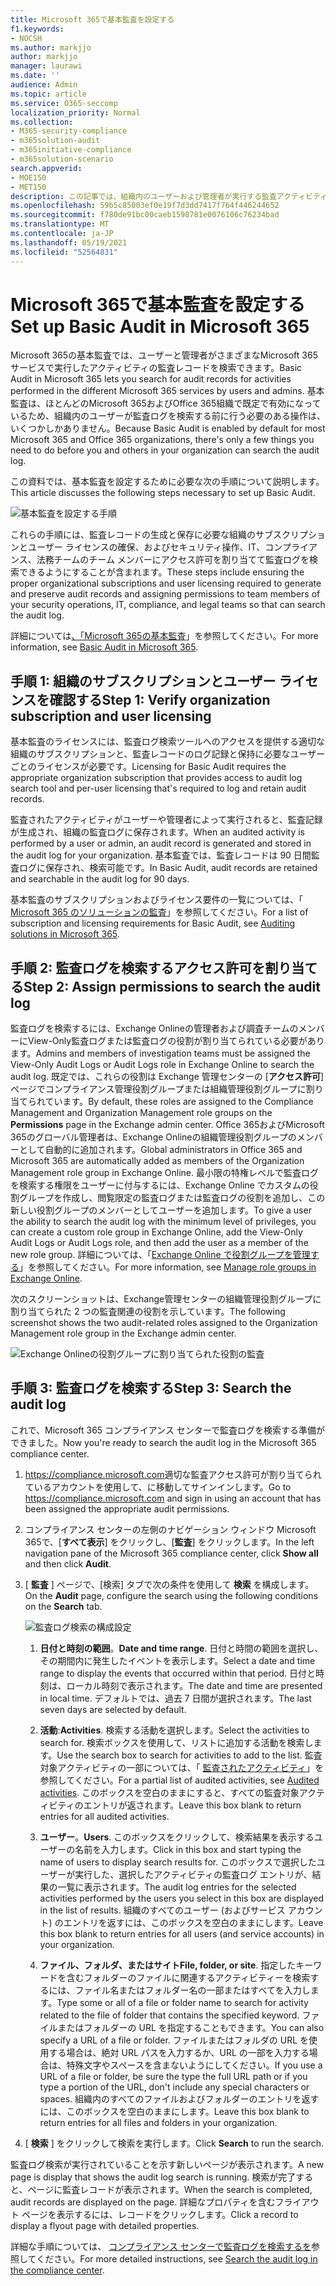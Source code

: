 ```yaml
---
title: Microsoft 365で基本監査を設定する
f1.keywords:
- NOCSH
ms.author: markjjo
author: markjjo
manager: laurawi
ms.date: ''
audience: Admin
ms.topic: article
ms.service: O365-seccomp
localization_priority: Normal
ms.collection:
- M365-security-compliance
- m365solution-audit
- m365initiative-compliance
- m365solution-scenario
search.appverid:
- MOE150
- MET150
description: この記事では、組織内のユーザーおよび管理者が実行する監査アクティビティの検索を開始できるように、基本監査を設定する方法について説明します。
ms.openlocfilehash: 59b5c85003ef0e19f7d3dd7417f764f446244652
ms.sourcegitcommit: f780de91bc00caeb1598781e0076106c76234bad
ms.translationtype: MT
ms.contentlocale: ja-JP
ms.lasthandoff: 05/19/2021
ms.locfileid: "52564831"
---
```

# <a name="set-up-basic-audit-in-microsoft-365"></a><span data-ttu-id="ae535-103">Microsoft 365で基本監査を設定する</span><span class="sxs-lookup"><span data-stu-id="ae535-103">Set up Basic Audit in Microsoft 365</span></span>

<span data-ttu-id="ae535-104">Microsoft 365の基本監査では、ユーザーと管理者がさまざまなMicrosoft 365サービスで実行したアクティビティの監査レコードを検索できます。</span><span class="sxs-lookup"><span data-stu-id="ae535-104">Basic Audit in Microsoft 365 lets you search for audit records for activities performed in the different Microsoft 365 services by users and admins.</span></span> <span data-ttu-id="ae535-105">基本監査は、ほとんどのMicrosoft 365およびOffice 365組織で既定で有効になっているため、組織内のユーザーが監査ログを検索する前に行う必要のある操作は、いくつかしかありません。</span><span class="sxs-lookup"><span data-stu-id="ae535-105">Because Basic Audit is enabled by default for most Microsoft 365 and Office 365 organizations, there's only a few things you need to do before you and others in your organization can search the audit log.</span></span>

<span data-ttu-id="ae535-106">この資料では、基本監査を設定するために必要な次の手順について説明します。</span><span class="sxs-lookup"><span data-stu-id="ae535-106">This article discusses the following steps necessary to set up Basic Audit.</span></span>

![基本監査を設定する手順](../media/BasicAuditingWorkflow.png)

<span data-ttu-id="ae535-108">これらの手順には、監査レコードの生成と保存に必要な組織のサブスクリプションとユーザー ライセンスの確保、およびセキュリティ操作、IT、コンプライアンス、法務チームのチーム メンバーにアクセス許可を割り当てて監査ログを検索できるようにすることが含まれます。</span><span class="sxs-lookup"><span data-stu-id="ae535-108">These steps include ensuring the proper organizational subscriptions and user licensing required to generate and preserve audit records and assigning permissions to team members of your security operations, IT, compliance, and legal teams so that can search the audit log.</span></span>

<span data-ttu-id="ae535-109">詳細については[、「Microsoft 365の基本監査](auditing-solutions-overview.md#basic-audit)」を参照してください。</span><span class="sxs-lookup"><span data-stu-id="ae535-109">For more information, see [Basic Audit in Microsoft 365](auditing-solutions-overview.md#basic-audit).</span></span>

## <a name="step-1-verify-organization-subscription-and-user-licensing"></a><span data-ttu-id="ae535-110">手順 1: 組織のサブスクリプションとユーザー ライセンスを確認する</span><span class="sxs-lookup"><span data-stu-id="ae535-110">Step 1: Verify organization subscription and user licensing</span></span>

<span data-ttu-id="ae535-111">基本監査のライセンスには、監査ログ検索ツールへのアクセスを提供する適切な組織のサブスクリプションと、監査レコードのログ記録と保持に必要なユーザーごとのライセンスが必要です。</span><span class="sxs-lookup"><span data-stu-id="ae535-111">Licensing for Basic Audit requires the appropriate organization subscription that provides access to audit log search tool and per-user licensing that's required to log and retain audit records.</span></span>

<span data-ttu-id="ae535-112">監査されたアクティビティがユーザーや管理者によって実行されると、監査記録が生成され、組織の監査ログに保存されます。</span><span class="sxs-lookup"><span data-stu-id="ae535-112">When an audited activity is performed by a user or admin, an audit record is generated and stored in the audit log for your organization.</span></span> <span data-ttu-id="ae535-113">基本監査では、監査レコードは 90 日間監査ログに保存され、検索可能です。</span><span class="sxs-lookup"><span data-stu-id="ae535-113">In Basic Audit, audit records are retained and searchable in the audit log for 90 days.</span></span>

<span data-ttu-id="ae535-114">基本監査のサブスクリプションおよびライセンス要件の一覧については、「 [Microsoft 365 のソリューションの監査](auditing-solutions-overview.md#licensing-requirements)」を参照してください。</span><span class="sxs-lookup"><span data-stu-id="ae535-114">For a list of subscription and licensing requirements for Basic Audit, see [Auditing solutions in Microsoft 365](auditing-solutions-overview.md#licensing-requirements).</span></span>

## <a name="step-2-assign-permissions-to-search-the-audit-log"></a><span data-ttu-id="ae535-115">手順 2: 監査ログを検索するアクセス許可を割り当てる</span><span class="sxs-lookup"><span data-stu-id="ae535-115">Step 2: Assign permissions to search the audit log</span></span>

<span data-ttu-id="ae535-116">監査ログを検索するには、Exchange Onlineの管理者および調査チームのメンバーにView-Only監査ログまたは監査ログの役割が割り当てられている必要があります。</span><span class="sxs-lookup"><span data-stu-id="ae535-116">Admins and members of investigation teams must be assigned the View-Only Audit Logs or Audit Logs role in Exchange Online to search the audit log.</span></span> <span data-ttu-id="ae535-117">既定では、これらの役割は Exchange 管理センターの [**アクセス許可**] ページでコンプライアンス管理役割グループまたは組織管理役割グループに割り当てられています。</span><span class="sxs-lookup"><span data-stu-id="ae535-117">By default, these roles are assigned to the Compliance Management and Organization Management role groups on the **Permissions** page in the Exchange admin center.</span></span> <span data-ttu-id="ae535-118">Office 365およびMicrosoft 365のグローバル管理者は、Exchange Onlineの組織管理役割グループのメンバーとして自動的に追加されます。</span><span class="sxs-lookup"><span data-stu-id="ae535-118">Global administrators in Office 365 and Microsoft 365 are automatically added as members of the Organization Management role group in Exchange Online.</span></span> <span data-ttu-id="ae535-119">最小限の特権レベルで監査ログを検索する権限をユーザーに付与するには、Exchange Online でカスタムの役割グループを作成し、閲覧限定の監査ログまたは監査ログの役割を追加し、この新しい役割グループのメンバーとしてユーザーを追加します。</span><span class="sxs-lookup"><span data-stu-id="ae535-119">To give a user the ability to search the audit log with the minimum level of privileges, you can create a custom role group in Exchange Online, add the View-Only Audit Logs or Audit Logs role, and then add the user as a member of the new role group.</span></span> <span data-ttu-id="ae535-120">詳細については、「[Exchange Online で役割グループを管理する](/Exchange/permissions-exo/role-groups)」を参照してください。</span><span class="sxs-lookup"><span data-stu-id="ae535-120">For more information, see [Manage role groups in Exchange Online](/Exchange/permissions-exo/role-groups).</span></span>

<span data-ttu-id="ae535-121">次のスクリーンショットは、Exchange管理センターの組織管理役割グループに割り当てられた 2 つの監査関連の役割を示しています。</span><span class="sxs-lookup"><span data-stu-id="ae535-121">The following screenshot shows the two audit-related roles assigned to the Organization Management role group in the Exchange admin center.</span></span>

![Exchange Onlineの役割グループに割り当てられた役割の監査](../media/EACAuditRoles.png)

## <a name="step-3-search-the-audit-log"></a><span data-ttu-id="ae535-123">手順 3: 監査ログを検索する</span><span class="sxs-lookup"><span data-stu-id="ae535-123">Step 3: Search the audit log</span></span>

<span data-ttu-id="ae535-124">これで、Microsoft 365 コンプライアンス センターで監査ログを検索する準備ができました。</span><span class="sxs-lookup"><span data-stu-id="ae535-124">Now you're ready to search the audit log in the Microsoft 365 compliance center.</span></span>

1. <span data-ttu-id="ae535-125"><https://compliance.microsoft.com>適切な監査アクセス許可が割り当てられているアカウントを使用して、に移動してサインインします。</span><span class="sxs-lookup"><span data-stu-id="ae535-125">Go to <https://compliance.microsoft.com> and sign in using an account that has been assigned the appropriate audit permissions.</span></span>

2. <span data-ttu-id="ae535-126">コンプライアンス センターの左側のナビゲーション ウィンドウ Microsoft 365で、[**すべて表示**] をクリックし、[**監査**] をクリックします。</span><span class="sxs-lookup"><span data-stu-id="ae535-126">In the left navigation pane of the Microsoft 365 compliance center, click **Show all** and then click **Audit**.</span></span>

3. <span data-ttu-id="ae535-127">[ **監査** ] ページで、[検索] タブで次の条件を使用して **検索** を構成します。</span><span class="sxs-lookup"><span data-stu-id="ae535-127">On the **Audit** page, configure the search using the following conditions on the **Search** tab.</span></span> 

   ![監査ログ検索の構成設定](../media/AuditLogSearchToolMCCCallouts.png)

   1. <span data-ttu-id="ae535-129">**日付と時刻の範囲**。</span><span class="sxs-lookup"><span data-stu-id="ae535-129">**Date and time range**.</span></span> <span data-ttu-id="ae535-130">日付と時間の範囲を選択し、その期間内に発生したイベントを表示します。</span><span class="sxs-lookup"><span data-stu-id="ae535-130">Select a date and time range to display the events that occurred within that period.</span></span> <span data-ttu-id="ae535-131">日付と時刻は、ローカル時刻で表示されます。</span><span class="sxs-lookup"><span data-stu-id="ae535-131">The date and time are presented in local time.</span></span> <span data-ttu-id="ae535-132">デフォルトでは、過去 7 日間が選択されます。</span><span class="sxs-lookup"><span data-stu-id="ae535-132">The last seven days are selected by default.</span></span>
  
   2. <span data-ttu-id="ae535-133">**活動**:</span><span class="sxs-lookup"><span data-stu-id="ae535-133">**Activities**.</span></span> <span data-ttu-id="ae535-134">検索する活動を選択します。</span><span class="sxs-lookup"><span data-stu-id="ae535-134">Select the activities to search for.</span></span> <span data-ttu-id="ae535-135">検索ボックスを使用して、リストに追加する活動を検索します。</span><span class="sxs-lookup"><span data-stu-id="ae535-135">Use the search box to search for activities to add to the list.</span></span> <span data-ttu-id="ae535-136">監査対象アクティビティの一部については、「 [監査されたアクティビティ](search-the-audit-log-in-security-and-compliance.md#audited-activities)」を参照してください。</span><span class="sxs-lookup"><span data-stu-id="ae535-136">For a partial list of audited activities, see [Audited activities](search-the-audit-log-in-security-and-compliance.md#audited-activities).</span></span> <span data-ttu-id="ae535-137">このボックスを空白のままにすると、すべての監査対象アクティビティのエントリが返されます。</span><span class="sxs-lookup"><span data-stu-id="ae535-137">Leave this box blank to return entries for all audited activities.</span></span>
  
   3. <span data-ttu-id="ae535-138">**ユーザー**。</span><span class="sxs-lookup"><span data-stu-id="ae535-138">**Users**.</span></span>  <span data-ttu-id="ae535-139">このボックスをクリックして、検索結果を表示するユーザーの名前を入力します。</span><span class="sxs-lookup"><span data-stu-id="ae535-139">Click in this box and start typing the name of users to display search results for.</span></span> <span data-ttu-id="ae535-140">このボックスで選択したユーザーが実行した、選択したアクティビティの監査ログ エントリが、結果の一覧に表示されます。</span><span class="sxs-lookup"><span data-stu-id="ae535-140">The audit log entries for the selected activities performed by the users you select in this box are displayed in the list of results.</span></span> <span data-ttu-id="ae535-141">組織のすべてのユーザー (およびサービス アカウント) のエントリを返すには、このボックスを空白のままにします。</span><span class="sxs-lookup"><span data-stu-id="ae535-141">Leave this box blank to return entries for all users (and service accounts) in your organization.</span></span>
  
   4. <span data-ttu-id="ae535-142">**ファイル、フォルダ、またはサイト**</span><span class="sxs-lookup"><span data-stu-id="ae535-142">**File, folder, or site**.</span></span> <span data-ttu-id="ae535-143">指定したキーワードを含むフォルダーのファイルに関連するアクティビティーを検索するには、ファイル名またはフォルダー名の一部またはすべてを入力します。</span><span class="sxs-lookup"><span data-stu-id="ae535-143">Type some or all of a file or folder name to search for activity related to the file of folder that contains the specified keyword.</span></span> <span data-ttu-id="ae535-144">ファイルまたはフォルダーの URL を指定することもできます。</span><span class="sxs-lookup"><span data-stu-id="ae535-144">You can also specify a URL of a file or folder.</span></span> <span data-ttu-id="ae535-145">ファイルまたはフォルダの URL を使用する場合は、絶対 URL パスを入力するか、URL の一部を入力する場合は、特殊文字やスペースを含まないようにしてください。</span><span class="sxs-lookup"><span data-stu-id="ae535-145">If you use a URL of a file or folder, be sure the type the full URL path or if you type a portion of the URL, don't include any special characters or spaces.</span></span> <span data-ttu-id="ae535-146">組織内のすべてのファイルおよびフォルダーのエントリを返すには、このボックスを空白のままにします。</span><span class="sxs-lookup"><span data-stu-id="ae535-146">Leave this box blank to return entries for all files and folders in your organization.</span></span>

4. <span data-ttu-id="ae535-147">[ **検索** ] をクリックして検索を実行します。</span><span class="sxs-lookup"><span data-stu-id="ae535-147">Click **Search** to run the search.</span></span>

<span data-ttu-id="ae535-148">監査ログ検索が実行されていることを示す新しいページが表示されます。</span><span class="sxs-lookup"><span data-stu-id="ae535-148">A new page is display that shows the audit log search is running.</span></span> <span data-ttu-id="ae535-149">検索が完了すると、ページに監査レコードが表示されます。</span><span class="sxs-lookup"><span data-stu-id="ae535-149">When the search is completed, audit records are displayed on the page.</span></span> <span data-ttu-id="ae535-150">詳細なプロパティを含むフライアウト ページを表示するには、レコードをクリックします。</span><span class="sxs-lookup"><span data-stu-id="ae535-150">Click a record to display a flyout page with detailed properties.</span></span>

<span data-ttu-id="ae535-151">詳細な手順については、 [コンプライアンス センターで監査ログを検索するを](search-the-audit-log-in-security-and-compliance.md)参照してください。</span><span class="sxs-lookup"><span data-stu-id="ae535-151">For more detailed instructions, see [Search the audit log in the compliance center](search-the-audit-log-in-security-and-compliance.md).</span></span>
